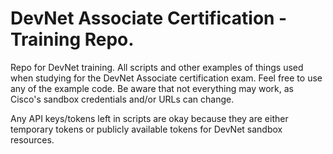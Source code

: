 # DevNet Associate Certification - Training Repo.
Repo for DevNet training. All scripts and other examples of things used when studying for the DevNet Associate certification exam. Feel free to use any of the example code. Be aware that not everything may work, as Cisco's sandbox credentials and/or URLs can change.   

Any API keys/tokens left in scripts are okay because they are either temporary tokens or publicly available tokens for DevNet sandbox resources.
